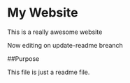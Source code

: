 # My Website

This is a really awesome website

Now editing on update-readme breanch

##Purpose

This file is just a readme file.
